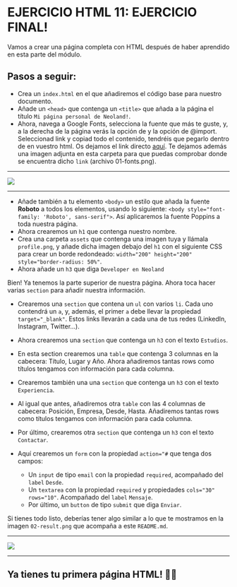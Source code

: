 # EJERCICIO HTML 11: EJERCICIO FINAL!

Vamos a crear una página completa con HTML después de haber aprendido en esta parte del módulo.

## Pasos a seguir:

- Crea un `index.html` en el que añadiremos el código base para nuestro documento.
- Añade un `<head>` que contenga un `<title>` que añada a la página el título `Mi página personal de Neoland!`.
- Ahora, navega a Google Fonts, selecciona la fuente que más te guste, y, a la derecha de la página verás la opción de <link> y la opción de @import. Seleccionad link y copiad todo el contenido, tendréis que pegarlo dentro de <head> en vuestro html. Os dejamos el link directo [aquí](https://fonts.google.com/specimen/Roboto). Te dejamos además una imagen adjunta en esta carpeta para que puedas comprobar donde se encuentra dicho `link` (archivo 01-fonts.png).

---

<img src="../../../../README/01-fonts.PNG">

---

- Añade también a tu elemento `<body>` un estilo que añada la fuente **Roboto** a todos los elementos, usando lo siguiente: `<body style="font-family: 'Roboto', sans-serif">`. Así aplicaremos la fuente Poppins a toda nuestra página.
- Ahora crearemos un `h1` que contenga nuestro nombre.
- Crea una carpeta `assets` que contenga una imagen tuya y llámala `profile.png`, y añade dicha imagen debajo del `h1` con el siguiente CSS para crear un borde redondeado: `width="200" height="200" style="border-radius: 50%"`.
- Ahora añade un `h3` que diga `Developer en Neoland`

Bien! Ya tenemos la parte superior de nuestra página. Ahora toca hacer varias `section` para añadir nuestra información.

- Crearemos una `section` que contena un `ul` con varios `li`. Cada uno contendrá un `a`, y, además, el primer `a` debe llevar la propiedad `target="_blank"`. Estos links llevarán a cada una de tus redes (LinkedIn, Instagram, Twitter...).

- Ahora crearemos una `section` que contenga un `h3` con el texto `Estudios`.
- En esta section crearemos una `table` que contenga 3 columnas en la cabecera: Título, Lugar y Año. Ahora añadiremos tantas rows como títulos tengamos con información para cada columna.

- Crearemos también una una `section` que contenga un `h3` con el texto `Experiencia`.
- Al igual que antes, añadiremos otra `table` con las 4 columnas de cabecera: Posición, Empresa, Desde, Hasta. Añadiremos tantas rows como títulos tengamos con información para cada columna.

- Por último, crearemos otra `section` que contenga un `h3` con el texto `Contactar`.
- Aquí crearemos un `form` con la propiedad `action="#` que tenga dos campos:
  - Un `input` de tipo `email` con la propiedad `required`, acompañado del `label` `Desde`.
  - Un `textarea` con la propiedad `required` y propiedades `cols="30" rows="10"`. Acompañado del `label` `Mensaje`.
  - Por último, un `button` de tipo `submit` que diga `Enviar`.

Si tienes todo listo, deberías tener algo similar a lo que te mostramos en la imagen `02-result.png` que acompaña a este `README.md`.

---

<img src="../../../../README/02-result.PNG">

---

## Ya tienes tu primera página HTML! 🧙‍♂️

